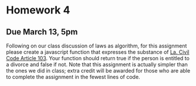 # Homework 4

## Due March 13, 5pm

Following on our class discussion of laws as algorithm, for this assignment 
please create a javascript function that expresses the substance of [La. Civil 
Code Article 103](http://www.legis.la.gov/Legis/Law.aspx?d=108533). Your 
function should return true if the person is entitled to a divorce and false if 
not. Note that this assignment is actually simpler than the ones we did in 
class; extra credit will be awarded for those who are able to complete the 
assignment in the fewest lines of code. 
